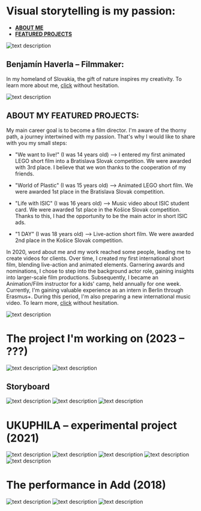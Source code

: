 # Visual storytelling is my passion:
- [**ABOUT ME**](https://github.com/BenjaminHaverla/First-impression-presentation/blob/main/README.md#benjamín-haverla-filmmaker)
- [**FEATURED PROJECTS**](https://github.com/BenjaminHaverla/First-impression-presentation/blob/main/README.md#about-my-featured-projects)

![text description](Images/Profile.png)

## Benjamín Haverla – Filmmaker:

In my homeland of Slovakia, the gift of nature inspires my creativity. To learn more about me, [click](https://github.com/BenjaminHaverla/About-me.git) without hesitation.

![text description](Images/Nature.png)

## ABOUT MY FEATURED PROJECTS:

My main career goal is to become a film director. I'm aware of the thorny path, a journey intertwined with my passion. That's why I would like to share with you my small steps:

- "We want to live!" (I was 14 years old) –> I entered my first animated LEGO short film into a Bratislava Slovak competition. We were awarded with 3rd place. I believe that we won thanks to the cooperation of my friends.
  
- "World of Plastic" (I was 15 years old) –> Animated LEGO short film. We were awarded 1st place in the Bratislava Slovak competition.

- "Life with ISIC" (I was 16 years old) –> Music video about ISIC student card. We were awarded 1st place in the Košice Slovak competition. Thanks to this, I had the opportunity to be the main actor in short ISIC ads.
  
- "1 DAY" (I was 18 years old) –> Live-action short film. We were awarded 2nd place in the Košice Slovak competition.

In 2020, word about me and my work reached some people, leading me to create videos for clients. Over time, I created my first international short film, blending live-action and animated elements. Garnering awards and nominations, I chose to step into the background actor role, gaining insights into larger-scale film productions. Subsequently, I became an Animation/Film instructor for a kids' camp, held annually for one week. Currently, I'm gaining valuable experience as an intern in Berlin through Erasmus+. During this period, I'm also preparing a new international music video. To learn more, [click](https://github.com/BenjaminHaverla/Portfolio.git) without hesitation.

![text description](Images/Team.png)

# The project I'm working on (2023 – ???)
![text description](Images/Still_shot_scene1.png)
![text description](Images/Still_shot_scene2.png)

## Storyboard
![text description](Images/Storyboard_1.png)
![text description](Images/Storyboard_4.png)
![text description](Images/Storyboard_5.png)

# UKUPHILA – experimental project (2021)
![text description](Images/Green_1.jpg)
![text description](Images/Green_2.jpg)
![text description](Images/Green_3.jpg)
![text description](Images/Green_4.jpg)
![text description](Images/Green_5.jpg)


# The performance in Add (2018)
![text description](Images/Performance_1.png)
![text description](Images/Performance_2.png)
![text description](Images/Performance_3.png)
